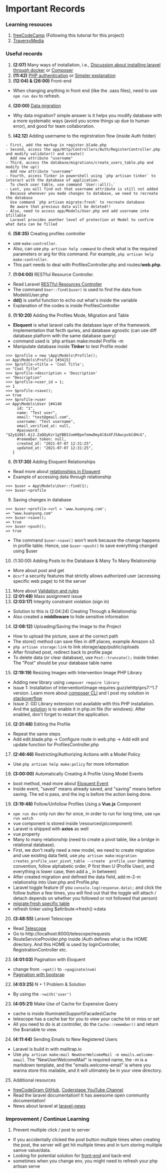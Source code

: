 # Important Records

### Learning resouces

1. [freeCodeCamp](https://www.youtube.com/watch?v=ImtZ5yENzgE) (Following this tutorial for this project)
2. [TraversyMedia](https://www.youtube.com/watch?v=MFh0Fd7BsjE)

### Useful records

1. **(2:07)** Many ways of installation, i.e., [Discussion about installing laravel through docker](https://laracasts.com/discuss/channels/laravel/curl-s-httpslaravelbuildexample-app-bash) or [Composer](https://getcomposer.org/)
2. **(11:42)** [PHP authentication](https://laravel.com/docs/8.x/authentication) or [Simpler explanation](https://laravelarticle.com/laravel-8-authentication-tutorial)
3. **(12:04) \& (26:00)** Front-end
- When changing anything in front end (like the .sass files), need to use `npm run dev` to refresh.
4. **(20:00)** [Data migration](https://laravel.com/docs/8.x/migrations) 
- Why data migration? simple answer is it helps you modify database with a more systematic ways (avoid you screw things up due to human error), and good for team collaboration.
5. **(42.12)** Adding username to the regirstration flow (inside Auth folder)
```
- First, add the markup in register.blade.php
- Second, access the app/Http/Controllers/Auth/RegisterController.php and modify validator() and create()
  Add new attribute "username"
- Third, access the database/migrations/create_users_table.php and modify the up()
  Add new attribute "username"
- Fourth, access Tinker in powershell using `php artisan tinker` to interact with the database of application.
  To check user table, use command `User::all();`
- Last, you will find out that username attribute is still not added
  Because whenever you made changes to database, we need to recreate the database 
  Use command `php artisan migrate:fresh` to recreate database
  Be aware that previous data will be deleted!!
- Also, need to access app/Models/User.php and add username into $fillable 
  Laravel provides another level of protection at Model to confirm what data can be filled
```
6. **(58:35)** Creating profiles controller 
- use `make:controller`.
- Also, can use `php artisan help command` to check what is the required parameters or arg for this command. For example, `php artisan help make:controller`.
- This part needs to deal with ProfilesController.php and routes/**web.php**.
7. **(1:04:00)** RESTful Resource Controller. 
- Read Laravel [RESTful Resources Controller](https://laravel.com/docs/8.x/controllers)
- The command `User::find($user)` is used to find the data from Models\User.php
- **dd()** is useful function to echo out what's inside the variable
- Explanation of the codes is inside ProfilesController
8. **(1:10:20)** Adding the Profiles Mode, Migration and Table
- **Eloquent** is what laravel calls the database layer of the framework. Implementation that fecth quries, and database agnostic (can use diff database platform with the same database query)
- command used is `php artisan make:model Profile -m
- Manipulate database inside **Tinker** to test Profile model
```
>>> $profile = new \App\Models\Profile();
=> App\Models\Profile {#3415}
>>> $profile->title = 'Cool Title';
=> "Cool Title"
>>> $profile->description = 'Description'
=> "Description"
>>> $profile->user_id = 1;
=> 1
>>> $profile->save();
=> true
>>> $profile->user
=> App\Models\User {#4140
     id: "1",
     name: "Test user",
     email: "test@gmail.com",
     username: "Test username",
     email_verified_at: null,
     #password: "$2y$10$l.6j2.ZaQOyKzr1gYBB3JumH9pefemwDmyAl8sXFJ5AwcpvbCdHcG",
     #remember_token: null,
     created_at: "2021-07-07 12:31:25",
     updated_at: "2021-07-07 12:31:25",
   }
```
8. **(1:17:30)** Adding Eloquent Relationships
- Read more about [relationships in Eloquent](https://laravel.com/docs/8.x/eloquent-relationships)
- Example of accessing data through relationship
```
>>> $user = App\Models\User::find(1);
>>> $user->profile
```
9. Saving changes in database
```
>>> $user->profile->url = 'www.kuanyung.com';
=> "www.kuanyung.com"
>>> $user->save();
=> true
>>> $user->push();
=> true
```
- The command `$user->save()` won't work because the change happens in profile table. Hence, use `$user->push()` to save everything changed using $user
10. (1:30:00) Adding Posts to the Database & Many To Many Relationship
- More about post and get
- `@csrf` a security features that strictly allows authorized user (accessing specific web page) to hit the server
11. More about [Validation and rules](https://laravel.com/docs/8.x/validation#rule-image)
12. **(2:01:48)** Mass assignment issue
13. **(2:03:17)** Integrity constraint violation (sign in)
- Solution to this is (2:04:24) Creating Through a Relationship
- Also created a **middleware** to hide sensitive information
14. **(2:08:12)** Uploading/Saving the Image to the Project
- How to upload the picture, save at the correct path
- The store() method can save files in diff places, example Amazon s3
- `php artisan storage:link` to link storage/app/public/uploads 
- After finished post, redirect back to profile page
- To delete data (or clear database), use `Post::truncate();` inside tinker. The "Post" should be your database table name
15. **(2:19:19)** Resizing Images with Intervention Image PHP Library
- Adding new library using `composer require library`
- Issue 1: Installation of Intervention\Image requires guzzlehttp\prs7:^1.7 version. Learn more about [composer CLI](https://getcomposer.org/doc/03-cli.md#composer-root-version) and I post my solution in [stackoverflow](https://stackoverflow.com/questions/68260822/image-intervention-package-not-install-for-laravel-8) 
- Issue 2: GD Library extension not available with this PHP installation. And the [solution](http://www.webassist.com/tutorials/Enabling-the-GD-library-setting) is to enable it in php.ini file (for windows). After enabled, don't forget to restart the application.
16. **(2:31:48)** Editing the Profile
- Repeat the same steps
- Add edit.blade.php -> Configure route in web.php -> Add edit and update function for ProfilesController.php
17. **(2:46:46)** Restricting/Authorizing Actions with a Model Policy
- Use `php artisan help make:policy` for more information
18. **(3:00:00)** Automatically Creating A Profile Using Model Events
- boot method, read more about [Eloquent Event](https://laravel.com/docs/8.x/eloquent#events)
- Inside event, "saved" means already saved, and "saving" means before saving. The ed is pass, and the ing is before the action being done.
19. **(3:19:48)** Follow/Unfollow Profiles Using a **Vue.js** Component
- `npm run dev` only run dev for once, in order to run for long time, use `npm run watch`
- vue component is stored inside \resources\js\component\
- Laravel is shipped with **axios** as well
- vue property
- Many to many relationship (need to create a pivot table, like a bridge in relational database).
- First, we don't really need a new model, we need to create migration and use existing data field, use `php artisan make:migration creates_profile_user_pivot_table --create  profile_user` (naming convention, follow alphabetic order, P first then U (Profile User), and everything is lower case, then add a _ in between)
- After created migration and defined the data field, add m-2-m relationship into User.php and Profile.php
- Laravel toggle feature (if you `console.log(response.data);` and click the follow button a few times, you will find out that the toggle will attach / detach depends on whether you followed or not followed that person)
- [migrate:fresh specific table](https://stackoverflow.com/questions/45473624/laravel-5-4-specific-table-migration)
- refresh tinker using $attribute->fresh()->data 
20. **(3:48:55)** Laravel Telescope
- Read [Telescope](https://laravel.com/docs/8.x/telescope)
- Go to http://localhost:8000/telescope/requests
- RouteServiceProvider.php inside /Auth defines what is the HOME directory. And this HOME is used by loginController, RegistrationController etc.
23. **(4:01:03)** Pagination with Eloquent
- change from `->get()` to `->paginate(num)` 
- [Pagination with bootsrap](https://laravel.com/docs/8.x/pagination#using-bootstrap)
22. **(4:03:25)** N + 1 Problem & Solution 
- By using the `->with('user')`
23. **(4:05:21)** Make Use of Cache for Expensive Query
- cache is inside Illuminate\Support\Facades\Cache
- telescope has a cache bar for you to view your cache hit or miss or set
- All you need to do is at controller, do the `Cache::remember()` and return the $variable to view.
24. **(4:11:44)** Sending Emails to New Registered Users
- Laravel is build in with mailtrap.io
- Use `php artisan make:mail NewUserWelcomeMail -m emails.welcome-email`. The "NewUserWelcomeMail" is required name, the -m is a markdown template, and the "emails.welcome-email" is where you wanna store this mailable, and it will ultimately be in your view directory. 
25. Additional resources
- [freeCodeGram GitHub](https://github.com/coderstape/freecodegram), [Coderstape YouTube Channel](https://www.youtube.com/coderstape)
- Read the laravel documentation! It has awesome open community documentation!
- News about laravel at [laravel-news](https://laravel-news.com/)


### Improvement / Continue Learning
1. Prevent multiple click / post to server
- If you accidentally clicked the post button multiple times when creating the post, the server will get hit multiple times and in turn storing multiple samve value/data.
- Looking for potential solution for [front-end](https://www.the-art-of-web.com/javascript/doublesubmit/) and back-end 
- sometimes when you change env, you might need to refresh your php artisan serve


